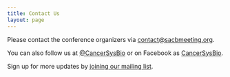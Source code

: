 ```yaml
---
title: Contact Us
layout: page
---
```


Please contact the conference organizers via [contact@sacbmeeting.org](mailto:contact@sacbmeeting.org).

You can also follow us at [@CancerSysBio](https://twitter.com/CancerSysBio) or on Facebook as [CancerSysBio](https://www.facebook.com/CancerSysBio/).

Sign up for more updates by [joining our mailing list](https://sacbmeeting.us4.list-manage.com/subscribe?u=a9acecbcfe4d0c4495f22dc2f&id=217ebea01b).
